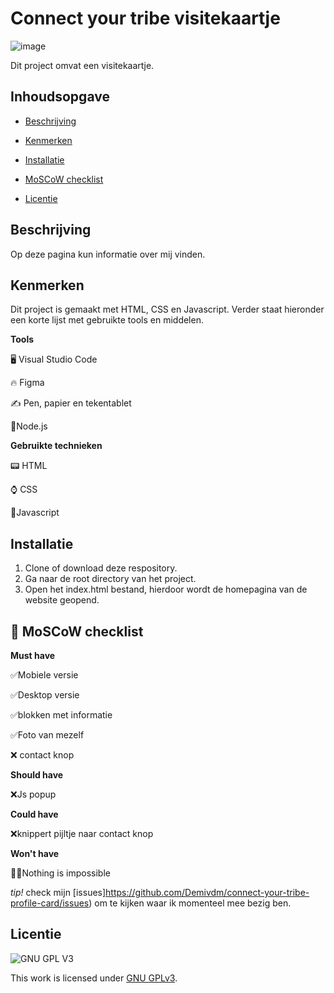 
# Connect your tribe visitekaartje

![image](https://user-images.githubusercontent.com/112861166/218084287-f2bcbcac-240e-45ba-8ad4-4f685097e1b8.png)

Dit project omvat een visitekaartje.

## Inhoudsopgave


* [Beschrijving](https://github.com/Demivdm/connect-your-tribe-profile-card#beschrijving) 

* [Kenmerken](https://github.com/Demivdm/connect-your-tribe-profile-card#kenmerken) 

* [Installatie](https://github.com/Demivdm/connect-your-tribe-profile-card#installatie)

* [MoSCoW checklist](https://github.com/Demivdm/connect-your-tribe-profile-card#-moscow-checklist)

* [Licentie](https://github.com/Demivdm/connect-your-tribe-profile-card#licentie)



## Beschrijving

Op deze pagina kun informatie over mij vinden.

## Kenmerken

Dit project is gemaakt met HTML, CSS en Javascript. Verder staat hieronder een korte lijst met gebruikte tools en middelen.

**Tools**

🖥️ Visual Studio Code

🔥 Figma

✍ Pen, papier en tekentablet

📒Node.js

**Gebruikte technieken**

📟 HTML

⌚ CSS

🗼Javascript

## Installatie

1. Clone of download deze respository.
2. Ga naar de root directory van het project.
3. Open het index.html bestand, hierdoor wordt de homepagina van de website geopend.

## 🎩 MoSCoW checklist

**Must have**
  
  ✅Mobiele versie
  
  ✅Desktop versie
  
  ✅blokken met informatie
  
  ✅Foto van mezelf
  
  ❌ contact knop

**Should have**

  ❌Js popup

**Could have**

  ❌knippert pijltje naar contact knop

**Won't have**

  🦸‍♀️Nothing is impossible

_tip!_ check mijn [issues]https://github.com/Demivdm/connect-your-tribe-profile-card/issues) om te kijken waar ik momenteel mee bezig ben.

## Licentie

![GNU GPL V3](https://www.gnu.org/graphics/gplv3-127x51.png)

This work is licensed under [GNU GPLv3](./LICENSE).
